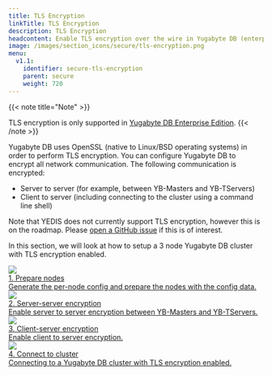 ```yaml
---
title: TLS Encryption
linkTitle: TLS Encryption
description: TLS Encryption
headcontent: Enable TLS encryption over the wire in Yugabyte DB (enterprise edition only).
image: /images/section_icons/secure/tls-encryption.png
menu:
  v1.1:
    identifier: secure-tls-encryption
    parent: secure
    weight: 720
---
```


{{< note title="Note" >}}


TLS encryption is only supported in [Yugabyte DB Enterprise Edition](https://www.yugabyte.com/enterprise-edition/).
{{< /note >}}

Yugabyte DB uses OpenSSL (native to Linux/BSD operating systems) in order to perform TLS encryption. You can configure Yugabyte DB to encrypt all network communication. The following communication is encrypted: 

* Server to server (for example, between YB-Masters and YB-TServers)
* Client to server (including connecting to the cluster using a command line shell)

Note that YEDIS does not currently support TLS encryption, however this is on the roadmap. Please [open a GitHub issue](https://github.com/yugabyte/yugabyte-db/issues) if this is of interest.

In this section, we will look at how to setup a 3 node Yugabyte DB cluster with TLS encryption enabled.

<div class="row">
  <div class="col-12 col-md-6 col-lg-12 col-xl-6">
    <a class="section-link icon-offset" href="prepare-nodes/">
      <div class="head">
        <img class="icon" src="/images/section_icons/secure/tls-encryption/prepare-nodes.png" aria-hidden="true" />
        <div class="title">1. Prepare nodes</div>
      </div>
      <div class="body">
          Generate the per-node config and prepare the nodes with the config data.
      </div>
    </a>
  </div>
  <div class="col-12 col-md-6 col-lg-12 col-xl-6">
    <a class="section-link icon-offset" href="server-to-server/">
      <div class="head">
        <img class="icon" src="/images/section_icons/secure/tls-encryption/server-to-server.png" aria-hidden="true" />
        <div class="title">2. Server-server encryption</div>
      </div>
      <div class="body">
          Enable server to server encryption between YB-Masters and YB-TServers.
      </div>
    </a>
  </div>
  <div class="col-12 col-md-6 col-lg-12 col-xl-6">
    <a class="section-link icon-offset" href="client-to-server/">
      <div class="head">
        <img class="icon" src="/images/section_icons/secure/tls-encryption/client-to-server.png" aria-hidden="true" />
        <div class="title">3. Client-server encryption</div>
      </div>
      <div class="body">
          Enable client to server encryption.
      </div>
    </a>
  </div>
  <div class="col-12 col-md-6 col-lg-12 col-xl-6">
    <a class="section-link icon-offset" href="connect-to-cluster/">
      <div class="head">
        <img class="icon" src="/images/section_icons/secure/tls-encryption/connect-to-cluster.png" aria-hidden="true" />
        <div class="title">4. Connect to cluster</div>
      </div>
      <div class="body">
          Connecting to a Yugabyte DB cluster with TLS encryption enabled.
      </div>
    </a>
  </div>
</div>
